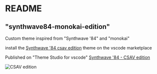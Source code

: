 # README
## "synthwave84-monokai-edition"
Custom theme inspired from "Synthwave '84" and "monokai"

install the [Synthwave '84 csav edition](https://marketplace.visualstudio.com/items?itemName=csdotav.synthwave84-csav-edition) theme on the vscode marketplace

Published on "Theme Studio for vscode"
[Synthwave '84 - CSAV edition](https://themes.vscode.one/theme/csav/WTz2SImJ)

![CSAV edition](https://vscode-themes.nyc3.cdn.digitaloceanspaces.com/profiles/r69sExdp8AdioVc1q3SVg1k9T9e2/WTz2SImJ-default.jpeg)
